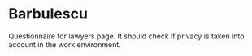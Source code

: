# Barbulescu
Questionnaire for lawyers page. It should check if privacy is taken into account in the work environment.
